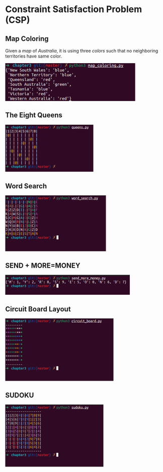 # Constraint Satisfaction Problem (CSP)

## Map Coloring

Given a *map* of *Australia*, it is using three *colors* such that no neighboring territories have same color.

<img src="assets/map_coloring-01.png" style="zoom:50%"/>

## The Eight Queens

<img src="assets/img-01.png" style="zoom:50%"/>

## Word Search

<img src="assets/img-02.png" style="zoom:50%"/>

## SEND + MORE=MONEY

<img src="assets/img-03.png" style="zoom:50%"/>

## Circuit Board Layout

<img src="assets/img-04.png" style="zoom:50%"/>

## SUDOKU

<img src="assets/img-05.png" style="zoom:50%"/>